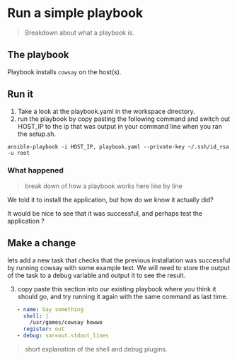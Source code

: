 # Run a simple playbook

> Breakdown about what a playbook is.

## The playbook
Playbook installs `cowsay` on the host(s).

## Run it
1. Take a look at the playbook.yaml in the workspace directory.
2. run the playbook by copy pasting the following command and switch out HOST_IP to the ip that was output in your command line when you ran the setup.sh.
```
ansible-playbook -i HOST_IP, playbook.yaml --private-key ~/.ssh/id_rsa -u root
```
### What happened

>break down of how a playbook works here line by line

We told it to install the application, but how do we know it actually did?

It would be nice to see that it was successful, and perhaps test the application ?

## Make a change
lets add a new task that checks that the previous installation was successful by running cowsay with some example text. We will need to store the output of the task to a debug variable and output it to see the result.

3. copy paste this section into our existing playbook where you think it should go, and try running it again with the same command as last time.

 ```yaml
    - name: Say something
      shell: |
        /usr/games/cowsay hewwo
      register: out
    - debug: var=out.stdout_lines
```

>short explanation of the shell and debug plugins.
